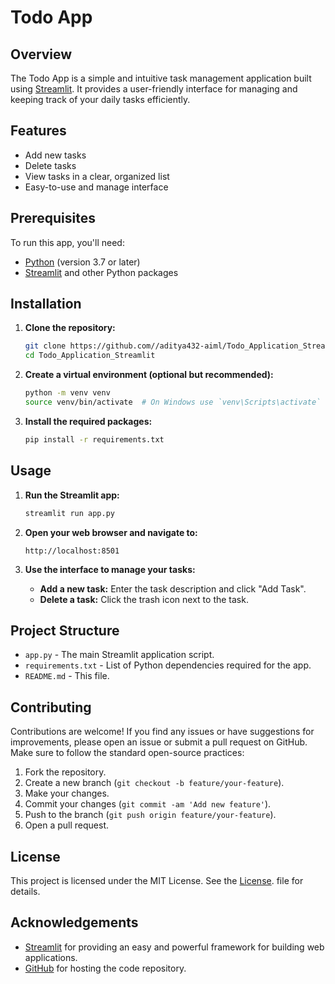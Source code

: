 # Todo App

## Overview

The Todo App is a simple and intuitive task management application built using [Streamlit](https://streamlit.io). It provides a user-friendly interface for managing and keeping track of your daily tasks efficiently.

## Features

- Add new tasks
- Delete tasks
- View tasks in a clear, organized list
- Easy-to-use and manage interface

## Prerequisites

To run this app, you'll need:

- [Python](https://www.python.org/) (version 3.7 or later)
- [Streamlit](https://streamlit.io/) and other Python packages

## Installation

1. **Clone the repository:**

   ```bash
   git clone https://github.com//aditya432-aiml/Todo_Application_Streamlit.git
   cd Todo_Application_Streamlit
   ```

2. **Create a virtual environment (optional but recommended):**

   ```bash
   python -m venv venv
   source venv/bin/activate  # On Windows use `venv\Scripts\activate`
   ```

3. **Install the required packages:**

   ```bash
   pip install -r requirements.txt
   ```

## Usage

1. **Run the Streamlit app:**

   ```bash
   streamlit run app.py
   ```

2. **Open your web browser and navigate to:**

   ```
   http://localhost:8501
   ```

3. **Use the interface to manage your tasks:**
   - **Add a new task:** Enter the task description and click "Add Task".
   - **Delete a task:** Click the trash icon next to the task.

## Project Structure

- `app.py` - The main Streamlit application script.
- `requirements.txt` - List of Python dependencies required for the app.
- `README.md` - This file.

## Contributing

Contributions are welcome! If you find any issues or have suggestions for improvements, please open an issue or submit a pull request on GitHub. Make sure to follow the standard open-source practices:

1. Fork the repository.
2. Create a new branch (`git checkout -b feature/your-feature`).
3. Make your changes.
4. Commit your changes (`git commit -am 'Add new feature'`).
5. Push to the branch (`git push origin feature/your-feature`).
6. Open a pull request.

## License

This project is licensed under the MIT License. See the [License](LICENSE). file for details.

## Acknowledgements

- [Streamlit](https://streamlit.io) for providing an easy and powerful framework for building web applications.
- [GitHub](https://github.com) for hosting the code repository.